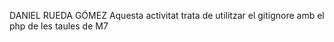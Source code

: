 DANIEL RUEDA GÓMEZ
Aquesta activitat trata de utilitzar el gitignore amb el php de les taules de M7
